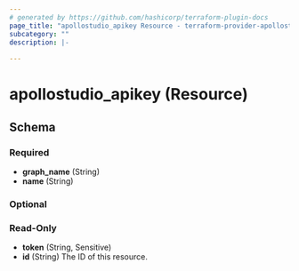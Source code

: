 ```yaml
---
# generated by https://github.com/hashicorp/terraform-plugin-docs
page_title: "apollostudio_apikey Resource - terraform-provider-apollostudio"
subcategory: ""
description: |-
  
---
```


# apollostudio_apikey (Resource)





<!-- schema generated by tfplugindocs -->
## Schema

### Required

- **graph_name** (String)
- **name** (String)

### Optional



### Read-Only

- **token** (String, Sensitive)
- **id** (String) The ID of this resource.


